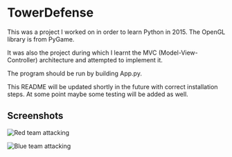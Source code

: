 # TowerDefense

This was a project I worked on in order to learn Python in 2015. The OpenGL library is from PyGame.

It was also the project during which I learnt the MVC (Model-View-Controller) architecture and attempted to implement it.

The program should be run by building App.py.

This README will be updated shortly in the future with correct installation steps. At some point maybe some testing will be added as well.

## Screenshots

![Red team attacking](https://cloud.githubusercontent.com/assets/8401521/17758202/ccabed12-6530-11e6-9b39-534332b5ca74.png)

![Blue team attacking](https://cloud.githubusercontent.com/assets/8401521/17758204/d107dba0-6530-11e6-9328-7dc06968672d.png)
